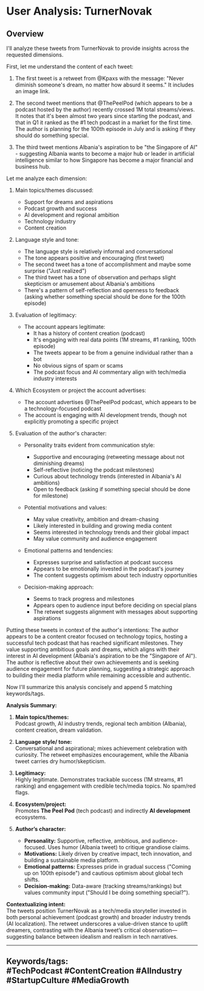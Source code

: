 # User Analysis: TurnerNovak

## Overview

<think>
I'll analyze these tweets from TurnerNovak to provide insights across the requested dimensions.

First, let me understand the content of each tweet:

1. The first tweet is a retweet from @Kpaxs with the message: "Never diminish someone's dream, no matter how absurd it seems." It includes an image link.

2. The second tweet mentions that @ThePeelPod (which appears to be a podcast hosted by the author) recently crossed 1M total streams/views. It notes that it's been almost two years since starting the podcast, and that in Q1 it ranked as the #1 tech podcast in a market for the first time. The author is planning for the 100th episode in July and is asking if they should do something special.

3. The third tweet mentions Albania's aspiration to be "the Singapore of AI" - suggesting Albania wants to become a major hub or leader in artificial intelligence similar to how Singapore has become a major financial and business hub.

Let me analyze each dimension:

1. Main topics/themes discussed:
   - Support for dreams and aspirations
   - Podcast growth and success
   - AI development and regional ambition
   - Technology industry
   - Content creation

2. Language style and tone:
   - The language style is relatively informal and conversational
   - The tone appears positive and encouraging (first tweet)
   - The second tweet has a tone of accomplishment and maybe some surprise ("Just realized")
   - The third tweet has a tone of observation and perhaps slight skepticism or amusement about Albania's ambitions
   - There's a pattern of self-reflection and openness to feedback (asking whether something special should be done for the 100th episode)

3. Evaluation of legitimacy:
   - The account appears legitimate:
     * It has a history of content creation (podcast)
     * It's engaging with real data points (1M streams, #1 ranking, 100th episode)
     * The tweets appear to be from a genuine individual rather than a bot
     * No obvious signs of spam or scams
     * The podcast focus and AI commentary align with tech/media industry interests

4. Which Ecosystem or project the account advertises:
   - The account advertises @ThePeelPod podcast, which appears to be a technology-focused podcast
   - The account is engaging with AI development trends, though not explicitly promoting a specific project

5. Evaluation of the author's character:

   - Personality traits evident from communication style:
     * Supportive and encouraging (retweeting message about not diminishing dreams)
     * Self-reflective (noticing the podcast milestones)
     * Curious about technology trends (interested in Albania's AI ambitions)
     * Open to feedback (asking if something special should be done for milestone)

   - Potential motivations and values:
     * May value creativity, ambition and dream-chasing
     * Likely interested in building and growing media content
     * Seems interested in technology trends and their global impact
     * May value community and audience engagement

   - Emotional patterns and tendencies:
     * Expresses surprise and satisfaction at podcast success
     * Appears to be emotionally invested in the podcast's journey
     * The content suggests optimism about tech industry opportunities

   - Decision-making approach:
     * Seems to track progress and milestones
     * Appears open to audience input before deciding on special plans
     * The retweet suggests alignment with messages about supporting aspirations

Putting these tweets in context of the author's intentions:
The author appears to be a content creator focused on technology topics, hosting a successful tech podcast that has reached significant milestones. They value supporting ambitious goals and dreams, which aligns with their interest in AI development (Albania's aspiration to be the "Singapore of AI"). The author is reflective about their own achievements and is seeking audience engagement for future planning, suggesting a strategic approach to building their media platform while remaining accessible and authentic.

Now I'll summarize this analysis concisely and append 5 matching keywords/tags.
</think>

**Analysis Summary:**

1. **Main topics/themes:**  
Podcast growth, AI industry trends, regional tech ambition (Albania), content creation, dream validation.

2. **Language style/ tone:**  
Conversational and aspirational; mixes achievement celebration with curiosity. The retweet emphasizes encouragement, while the Albania tweet carries dry humor/skepticism.

3. **Legitimacy:**  
Highly legitimate. Demonstrates trackable success (1M streams, #1 ranking) and engagement with credible tech/media topics. No spam/red flags.

4. **Ecosystem/project:**  
Promotes **The Peel Pod** (tech podcast) and indirectly **AI development** ecosystems.

5. **Author’s character:**
   - **Personality:** Supportive, reflective, ambitious, and audience-focused. Uses humor (Albania tweet) to critique grandiose claims.
   - **Motivations:** Likely driven by creative impact, tech innovation, and building a sustainable media platform.
   - **Emotional patterns:** Expresses pride in gradual success ("Coming up on 100th episode") and cautious optimism about global tech shifts.
   - **Decision-making:** Data-aware (tracking streams/rankings) but values community input ("Should I be doing something special?").

**Contextualizing intent:**  
The tweets position TurnerNovak as a tech/media storyteller invested in both personal achievement (podcast growth) and broader industry trends (AI localization). The retweet underscores a value-driven stance to uplift dreamers, contrasting with the Albania tweet’s critical observation—suggesting balance between idealism and realism in tech narratives.

---

**Keywords/tags:**  
#TechPodcast #ContentCreation #AIIndustry #StartupCulture #MediaGrowth
---
